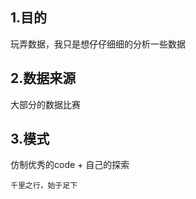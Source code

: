 ## 1.目的
   玩弄数据，我只是想仔仔细细的分析一些数据

## 2.数据来源
   大部分的数据比赛

## 3.模式
   仿制优秀的code + 自己的探索

``千里之行，始于足下``
